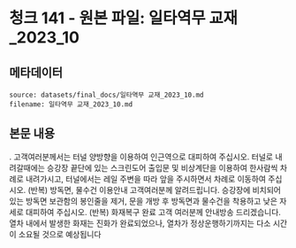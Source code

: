 # 청크 141 - 원본 파일: 일타역무 교재_2023_10

## 메타데이터

```
source: datasets/final_docs/일타역무 교재_2023_10.md
filename: 일타역무 교재_2023_10.md
```

## 본문 내용

. 고객여러분께서는 터널 양방향을 이용하여 인근역으로 대피하여 주십시오. 터널로 내려갈때에는 승강장 끝단에 있는 스크린도어 출입문 및 비상계단을 이용하여 한사람씩 차례로 내려가시고, 터널에서는 레일 주변을 따라 앞을 주시하면서 차례로 이동하여 주십시오. (반복) 방독면, 물수건 이용안내 고객여러분께 알려드립니다. 승강장에 비치되어있는 방독면 보관함의 봉인줄을 제거, 문을 개방 후 방독면과 물수건을 착용하고 낮은 자세로 대피하여 주십시오. (반복) 화재복구 완료 고객 여러분께 안내방송 드리겠습니다. 열차 내에서 발생한 화재는 진화가 완료되었으나, 열차가 정상운행하기까지는 다소 시간이 소요될 것으로 예상됩니다